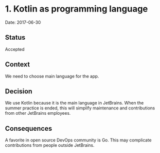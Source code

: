 # 1. Kotlin as programming language

Date: 2017-06-30

## Status

Accepted 

## Context

We need to choose main language for the app.

## Decision

We use Kotlin because it is the main language in JetBrains. When the summer practice is ended, this will simplify maintenance and contributions from other JetBrains employees.

## Consequences

A favorite in open source DevOps community is Go. This may complicate contributions from people outside JetBrains.
